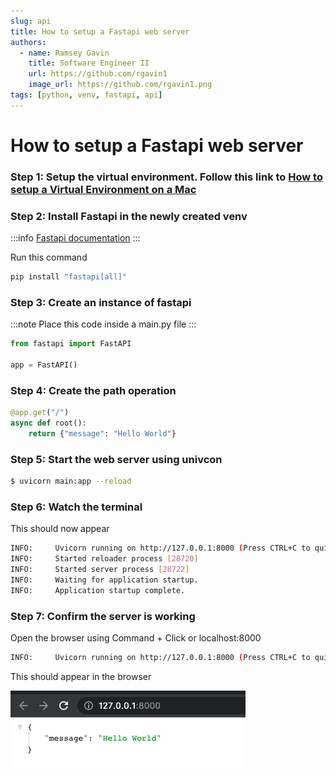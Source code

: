 ```yaml
---
slug: api
title: How to setup a Fastapi web server
authors:
  - name: Ramsey Gavin
    title: Software Engineer II
    url: https://github.com/rgavin1
    image_url: https://github.com/rgavin1.png
tags: [python, venv, fastapi, api]
---
```


# How to setup a Fastapi web server

### Step 1: Setup the virtual environment. Follow this link to [How to setup a Virtual Environment on a Mac](./setup-venv-mac.md)

### Step 2: Install Fastapi in the newly created venv

:::info
[Fastapi documentation](https://fastapi.tiangolo.com/tutorial/)
:::

Run this command
```bash
pip install "fastapi[all]"
```

### Step 3: Create an instance of fastapi

:::note 
Place this code inside a main.py file
:::

```python
from fastapi import FastAPI

app = FastAPI()
```

### Step 4: Create the path operation

```python
@app.get("/")
async def root():
    return {"message": "Hello World"}
```

### Step 5: Start the web server using univcon

```bash
$ uvicorn main:app --reload
```

### Step 6: Watch the terminal
This should now appear
```bash
INFO:     Uvicorn running on http://127.0.0.1:8000 (Press CTRL+C to quit)
INFO:     Started reloader process [28720]
INFO:     Started server process [28722]
INFO:     Waiting for application startup.
INFO:     Application startup complete.
```

### Step 7: Confirm the server is working

Open the browser using Command + Click or localhost:8000

```bash
INFO:     Uvicorn running on http://127.0.0.1:8000 (Press CTRL+C to quit)
```

This should appear in the browser

![](./assets/images/verify-server-is-working.png)
